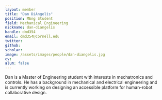 ```yaml
---
layout: member
title: "Dan DiAngelis"
position: MEng Student
field: Mechanical Engineering
nickname: dan-diangelis
handle: dmd354
email: dmd354@cornell.edu
twitter:
github:
scholar:
image: /assets/images/people/dan-diangelis.jpg
cv:
alum: false
---
```

Dan is a Master of Engineering student with interests in mechatronics and controls. He has a background in mechanical and electrical engineering and is currently working on designing an accessible platform for human-robot collaborative design.
